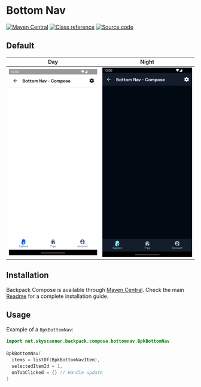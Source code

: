 # Bottom Nav

[![Maven Central](https://img.shields.io/maven-central/v/net.skyscanner.backpack/backpack-compose)](https://search.maven.org/artifact/net.skyscanner.backpack/backpack-compose)
[![Class reference](https://img.shields.io/badge/Class%20reference-Android-blue)](https://backpack.github.io/android/backpack-compose/net.skyscanner.backpack.compose.bottomnav)
[![Source code](https://img.shields.io/badge/Source%20code-GitHub-lightgrey)](https://github.com/Skyscanner/backpack-android/tree/main/backpack-compose/src/main/kotlin/net/skyscanner/backpack/compose/bottomnav)

## Default

| Day | Night |
| --- | --- |
| <img src="https://raw.githubusercontent.com/Skyscanner/backpack-android/main/docs/compose/bottomnav/screenshots/default.png" alt="BottomNav component" width="375" /> | <img src="https://raw.githubusercontent.com/Skyscanner/backpack-android/main/docs/compose/bottomnav/screenshots/default_dm.png" alt="BottomNav component - dark mode" width="375" /> |

## Installation

Backpack Compose is available through [Maven Central](https://search.maven.org/artifact/net.skyscanner.backpack/backpack-compose). Check the main [Readme](https://github.com/skyscanner/backpack-android#installation) for a complete installation guide.

## Usage

Example of a `BpkBottomNav`:

```Kotlin
import net.skyscanner.backpack.compose.bottomnav.BpkBottomNav

BpkBottomNav(
  items = listOf(BpkBottomNavItem),
  selectedItemId = 1,
  onTabClicked = {} // Handle update
)
```
